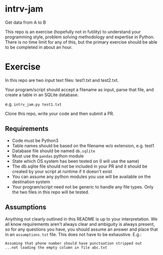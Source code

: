 # intrv-jam
Get data from A to B

This repo is an exercise (hopefully not in futility) to understand your programming style,
problem solving methodology and expertise in Python. There is no time limit for any of this,
but the primary exercise should be able to be completed in about an hour.

# Exercise

In this repo are two input text files: test1.txt and test2.txt. 

Your program/script should accept a filename as input, parse that file, 
and create a table in an SQLite database.

e.g. `intrv_jam.py test1.txt`

Clone this repo, write your code and then submit a PR.

## Requirements

- Code must be Python3
- Table names should be based on the filename w/o extension, e.g. test1
- Database file should be named `db.sqlite`
- Must use the `pandas` python module
- State which OS system has been tested on (I will use the same)
- The db.sqlite file should not be included in your PR and it should be created by your 
script at runtime if it doesn't exist
- You can assume any python modules you use will be available on the destination system
- Your program/script need not be generic to handle any file types. Only the two files
in this repo will be tested. 

## Assumptions

Anything not clearly outlined in this README is up to your interpretation. We all know requirements
aren't always clear and ambiguity is always present, so for any questions you have, 
you should assume an answer and place that in an `assumptions.txt` file. 
This does not have to be exhaustive. E.g.:

```
Assuming that phone number should have punctuation stripped out
...not loading the empty column in file abc.txt
```
